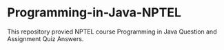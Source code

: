# Programming-in-Java-NPTEL
This repository provied NPTEL course Programming in Java Question and Assignment Quiz Answers.

